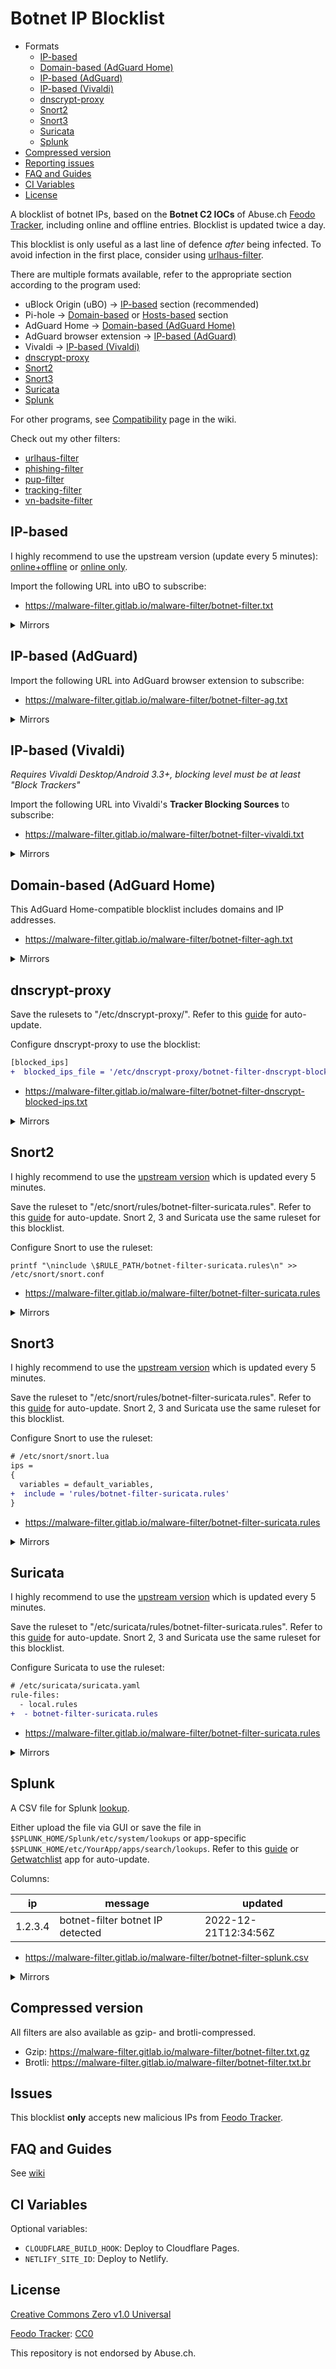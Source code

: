 # Botnet IP Blocklist

- Formats
  - [IP-based](#ip-based)
  - [Domain-based (AdGuard Home)](#domain-based-adguard-home)
  - [IP-based (AdGuard)](#ip-based-adguard)
  - [IP-based (Vivaldi)](#ip-based-vivaldi)
  - [dnscrypt-proxy](#dnscrypt-proxy)
  - [Snort2](#)
  - [Snort3](#snort3)
  - [Suricata](#suricata)
  - [Splunk](#splunk)
- [Compressed version](#compressed-version)
- [Reporting issues](#issues)
- [FAQ and Guides](#faq-and-guides)
- [CI Variables](#ci-variables)
- [License](#license)

A blocklist of botnet IPs, based on the **Botnet C2 IOCs** of Abuse.ch [Feodo Tracker](https://feodotracker.abuse.ch/blocklist/#iocs), including online and offline entries. Blocklist is updated twice a day.

This blocklist is only useful as a last line of defence _after_ being infected. To avoid infection in the first place, consider using [urlhaus-filter](https://gitlab.com/malware-filter/urlhaus-filter).

There are multiple formats available, refer to the appropriate section according to the program used:

- uBlock Origin (uBO) -> [IP-based](#ip-based) section (recommended)
- Pi-hole -> [Domain-based](#domain-based) or [Hosts-based](#hosts-based) section
- AdGuard Home -> [Domain-based (AdGuard Home)](#domain-based-adguard-home)
- AdGuard browser extension -> [IP-based (AdGuard)](#ip-based-adguard)
- Vivaldi -> [IP-based (Vivaldi)](#ip-based-vivaldi)
- [dnscrypt-proxy](#dnscrypt-proxy)
- [Snort2](#snort2)
- [Snort3](#snort3)
- [Suricata](#suricata)
- [Splunk](#splunk)

For other programs, see [Compatibility](https://gitlab.com/malware-filter/malware-filter/wikis/compatibility) page in the wiki.

Check out my other filters:

- [urlhaus-filter](https://gitlab.com/malware-filter/urlhaus-filter)
- [phishing-filter](https://gitlab.com/malware-filter/phishing-filter)
- [pup-filter](https://gitlab.com/malware-filter/pup-filter)
- [tracking-filter](https://gitlab.com/malware-filter/tracking-filter)
- [vn-badsite-filter](https://gitlab.com/malware-filter/vn-badsite-filter)

## IP-based

I highly recommend to use the upstream version (update every 5 minutes): [online+offline](https://feodotracker.abuse.ch/downloads/ipblocklist.txt) or [online only](https://feodotracker.abuse.ch/downloads/ipblocklist_recommended.txt).

Import the following URL into uBO to subscribe:

- https://malware-filter.gitlab.io/malware-filter/botnet-filter.txt

<details>
<summary>Mirrors</summary>

- https://curbengh.github.io/malware-filter/botnet-filter.txt
- https://curbengh.github.io/botnet-filter/botnet-filter.txt
- https://malware-filter.gitlab.io/botnet-filter/botnet-filter.txt
- https://malware-filter.pages.dev/botnet-filter.txt
- https://botnet-filter.pages.dev/botnet-filter.txt

</details>

## IP-based (AdGuard)

Import the following URL into AdGuard browser extension to subscribe:

- https://malware-filter.gitlab.io/malware-filter/botnet-filter-ag.txt

<details>
<summary>Mirrors</summary>

- https://curbengh.github.io/malware-filter/botnet-filter-ag.txt
- https://curbengh.github.io/botnet-filter/botnet-filter-ag.txt
- https://malware-filter.gitlab.io/botnet-filter/botnet-filter-ag.txt
- https://malware-filter.pages.dev/botnet-filter-ag.txt
- https://botnet-filter.pages.dev/botnet-filter-ag.txt

</details>

## IP-based (Vivaldi)

_Requires Vivaldi Desktop/Android 3.3+, blocking level must be at least "Block Trackers"_

Import the following URL into Vivaldi's **Tracker Blocking Sources** to subscribe:

- https://malware-filter.gitlab.io/malware-filter/botnet-filter-vivaldi.txt

<details>
<summary>Mirrors</summary>

- https://curbengh.github.io/malware-filter/botnet-filter-vivaldi.txt
- https://curbengh.github.io/botnet-filter/botnet-filter-vivaldi.txt
- https://malware-filter.gitlab.io/botnet-filter/botnet-filter-vivaldi.txt
- https://malware-filter.pages.dev/botnet-filter-vivaldi.txt
- https://botnet-filter.pages.dev/botnet-filter-vivaldi.txt

</details>

## Domain-based (AdGuard Home)

This AdGuard Home-compatible blocklist includes domains and IP addresses.

- https://malware-filter.gitlab.io/malware-filter/botnet-filter-agh.txt

<details>
<summary>Mirrors</summary>

- https://curbengh.github.io/malware-filter/botnet-filter-agh.txt
- https://curbengh.github.io/botnet-filter/botnet-filter-agh.txt
- https://malware-filter.gitlab.io/botnet-filter/botnet-filter-agh.txt
- https://malware-filter.pages.dev/botnet-filter-agh.txt
- https://botnet-filter.pages.dev/botnet-filter-agh.txt

</details>

## dnscrypt-proxy

Save the rulesets to "/etc/dnscrypt-proxy/". Refer to this [guide](https://gitlab.com/malware-filter/malware-filter/wikis/update-filter) for auto-update.

Configure dnscrypt-proxy to use the blocklist:

```diff
[blocked_ips]
+  blocked_ips_file = '/etc/dnscrypt-proxy/botnet-filter-dnscrypt-blocked-ips.txt'
```

- https://malware-filter.gitlab.io/malware-filter/botnet-filter-dnscrypt-blocked-ips.txt

<details>
<summary>Mirrors</summary>

- https://curbengh.github.io/malware-filter/botnet-filter-dnscrypt-blocked-ips.txt
- https://curbengh.github.io/botnet-filter/botnet-filter-dnscrypt-blocked-ips.txt
- https://malware-filter.gitlab.io/botnet-filter/botnet-filter-dnscrypt-blocked-ips.txt
- https://malware-filter.pages.dev/botnet-filter-dnscrypt-blocked-ips.txt
- https://botnet-filter.pages.dev/botnet-filter-dnscrypt-blocked-ips.txt

</details>

## Snort2

I highly recommend to use the [upstream version](https://feodotracker.abuse.ch/blocklist/#ip-ids) which is updated every 5 minutes.

Save the ruleset to "/etc/snort/rules/botnet-filter-suricata.rules". Refer to this [guide](https://gitlab.com/malware-filter/malware-filter/wikis/update-filter) for auto-update. Snort 2, 3 and Suricata use the same ruleset for this blocklist.

Configure Snort to use the ruleset:

`printf "\ninclude \$RULE_PATH/botnet-filter-suricata.rules\n" >> /etc/snort/snort.conf`

- https://malware-filter.gitlab.io/malware-filter/botnet-filter-suricata.rules

<details>
<summary>Mirrors</summary>

- https://curbengh.github.io/malware-filter/botnet-filter-suricata.rules
- https://curbengh.github.io/botnet-filter/botnet-filter-suricata.rules
- https://malware-filter.gitlab.io/botnet-filter/botnet-filter-suricata.rules
- https://malware-filter.pages.dev/botnet-filter-suricata.rules
- https://botnet-filter.pages.dev/botnet-filter-suricata.rules

</details>

## Snort3

I highly recommend to use the [upstream version](https://feodotracker.abuse.ch/blocklist/#ip-ids) which is updated every 5 minutes.

Save the ruleset to "/etc/snort/rules/botnet-filter-suricata.rules". Refer to this [guide](https://gitlab.com/malware-filter/malware-filter/wikis/update-filter) for auto-update. Snort 2, 3 and Suricata use the same ruleset for this blocklist.

Configure Snort to use the ruleset:

```diff
# /etc/snort/snort.lua
ips =
{
  variables = default_variables,
+  include = 'rules/botnet-filter-suricata.rules'
}
```

- https://malware-filter.gitlab.io/malware-filter/botnet-filter-suricata.rules

<details>
<summary>Mirrors</summary>

- https://curbengh.github.io/malware-filter/botnet-filter-suricata.rules
- https://curbengh.github.io/botnet-filter/botnet-filter-suricata.rules
- https://malware-filter.gitlab.io/botnet-filter/botnet-filter-suricata.rules
- https://malware-filter.pages.dev/botnet-filter-suricata.rules
- https://botnet-filter.pages.dev/botnet-filter-suricata.rules

</details>

## Suricata

I highly recommend to use the [upstream version](https://feodotracker.abuse.ch/blocklist/#ip-ids) which is updated every 5 minutes.

Save the ruleset to "/etc/suricata/rules/botnet-filter-suricata.rules". Refer to this [guide](https://gitlab.com/malware-filter/malware-filter/wikis/update-filter) for auto-update. Snort 2, 3 and Suricata use the same ruleset for this blocklist.

Configure Suricata to use the ruleset:

```diff
# /etc/suricata/suricata.yaml
rule-files:
  - local.rules
+  - botnet-filter-suricata.rules
```

- https://malware-filter.gitlab.io/malware-filter/botnet-filter-suricata.rules

<details>
<summary>Mirrors</summary>

- https://curbengh.github.io/malware-filter/botnet-filter-suricata.rules
- https://curbengh.github.io/botnet-filter/botnet-filter-suricata.rules
- https://malware-filter.gitlab.io/botnet-filter/botnet-filter-suricata.rules
- https://malware-filter.pages.dev/botnet-filter-suricata.rules
- https://botnet-filter.pages.dev/botnet-filter-suricata.rules

</details>

## Splunk

A CSV file for Splunk [lookup](https://docs.splunk.com/Documentation/Splunk/9.0.2/Knowledge/Aboutlookupsandfieldactions).

Either upload the file via GUI or save the file in `$SPLUNK_HOME/Splunk/etc/system/lookups` or app-specific `$SPLUNK_HOME/etc/YourApp/apps/search/lookups`. Refer to this [guide](https://gitlab.com/malware-filter/malware-filter/wikis/update-filter) or [Getwatchlist](https://splunkbase.splunk.com/app/635) app for auto-update.

Columns:

| ip      | message                          | updated              |
| ------- | -------------------------------- | -------------------- |
| 1.2.3.4 | botnet-filter botnet IP detected | 2022-12-21T12:34:56Z |

- https://malware-filter.gitlab.io/malware-filter/botnet-filter-splunk.csv

<details>
<summary>Mirrors</summary>

- https://curbengh.github.io/malware-filter/botnet-filter-splunk.csv
- https://curbengh.github.io/botnet-filter/botnet-filter-splunk.csv
- https://malware-filter.gitlab.io/botnet-filter/botnet-filter-splunk.csv
- https://malware-filter.pages.dev/botnet-filter-splunk.csv
- https://botnet-filter.pages.dev/botnet-filter-splunk.csv

</details>

## Compressed version

All filters are also available as gzip- and brotli-compressed.

- Gzip: https://malware-filter.gitlab.io/malware-filter/botnet-filter.txt.gz
- Brotli: https://malware-filter.gitlab.io/malware-filter/botnet-filter.txt.br

## Issues

This blocklist **only** accepts new malicious IPs from [Feodo Tracker](https://feodotracker.abuse.ch/).

## FAQ and Guides

See [wiki](https://gitlab.com/malware-filter/malware-filter/-/wikis/home)

## CI Variables

Optional variables:

- `CLOUDFLARE_BUILD_HOOK`: Deploy to Cloudflare Pages.
- `NETLIFY_SITE_ID`: Deploy to Netlify.

## License

[Creative Commons Zero v1.0 Universal](LICENSE.md)

[Feodo Tracker](https://feodotracker.abuse.ch/): [CC0](https://creativecommons.org/publicdomain/zero/1.0/)

This repository is not endorsed by Abuse.ch.
